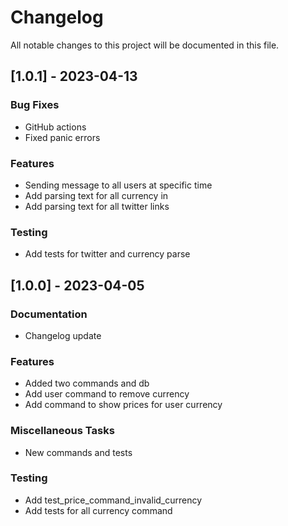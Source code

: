 # Changelog

All notable changes to this project will be documented in this file.

## [1.0.1] - 2023-04-13

### Bug Fixes

- GitHub actions
- Fixed panic errors

### Features

- Sending message to all users at specific time
- Add parsing text for all currency in
- Add parsing text for all twitter links

### Testing

- Add tests for twitter and currency parse

## [1.0.0] - 2023-04-05

### Documentation

- Changelog update

### Features

- Added two commands and db
- Add user command to remove currency
- Add command to show prices for user currency

### Miscellaneous Tasks

- New commands and tests

### Testing

- Add test_price_command_invalid_currency
- Add tests for all currency command

<!-- generated by git-cliff -->
